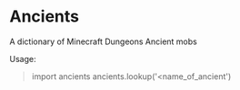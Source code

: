 # Ancients
A dictionary of Minecraft Dungeons Ancient mobs

Usage:
> import ancients
> ancients.lookup('<name_of_ancient')
